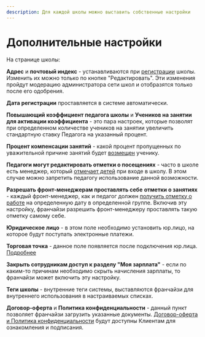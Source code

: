```yaml
---
description: Для каждой школы можно выставить собственные настройки
---
```


# Дополнительные настройки

На странице школы:

**Адрес** и **почтовый индекс** - устанавливаются  при [регистрации](registraciya-shkoly.md) школы. Изменить их можно только по кнопке "Редактировать". Эти изменения пройдут модерацию администратора сети школ и отобразятся только после его одобрения.

**Дата регистрации** проставляется в системе автоматически.

**Повышающий коэффициент педагога школы** и **Учеников на занятии для активации коэффициента** -  это пара настроек, которые позволят  при определенном количестве учеников на занятии увеличить стандартную ставку Педагога на  указанный процент.

**Процент компенсации занятий** - какой процент пропущенных по уважительной причине занятий будет [возмещен](../../abonementy/kompensaciya-abonementov.md) ученику. 

**Педагоги могут редактировать отметки о посещениях** - часто в школе есть менеджер, который [отмечает детей](gruppa/poseshaemost-uchenikov.md) при входе в школу. В этом случае можно запретить педагогу использование данной возможности.

**Разрешать фронт-менеджерам проставлять себе** **отметки о занятиях**  - каждый фронт-менеджер, как и педагог должен [получить отметку о работе](https://education-erp.gitbook.io/education-erp/nachalo-raboty/shkola/gruppa/rabota-pedagogov#otmetka-o-rabote-pedagoga-front-menedzhera) на определенную дату в определенной группе. Включив эту настройку, франчайзи разрешить фронт-менеджеру проставлять такую отметку самому себе.

**Юридическое лицо** - в этом поле необходимо установить  юр.лицо, на которое будут поступать электронные платежи.

**Торговая точка** - данное поле появляется после подключения юр.лица.  [Подробнее](broken-reference)

**Закрыть сотрудникам доступ к разделу "Моя зарплата"** - если  по каким-то причинам необходимо скрыть начисления зарплаты, то франчайзи может включить эту настройку.

**Теги школы**  - внутренние теги системы, выставляются франчайзи для внутреннего использования в настраиваемых списках.

**Договор-оферта** и **Политика конфиденциальности** - данный пункт позволяет франчайзи   загрузить указанные документы. [Договор-оферта и Политика конфиденциальности](../../dogovor-oferta-i-politika-konfidencialnosti/) будут доступны Клиентам для ознакомления и подписания.
